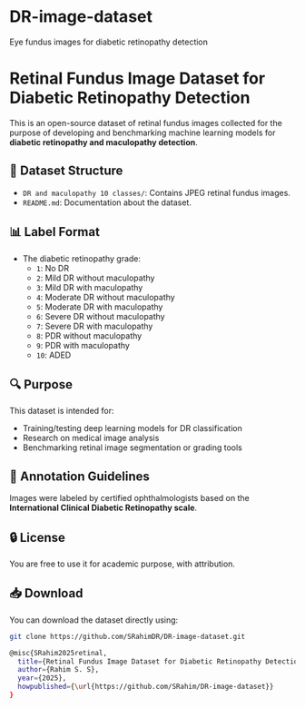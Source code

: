 # DR-image-dataset
Eye fundus images for diabetic retinopathy detection

# Retinal Fundus Image Dataset for Diabetic Retinopathy Detection
This is an open-source dataset of retinal fundus images collected for the purpose of developing and benchmarking machine learning models for **diabetic retinopathy and maculopathy detection**.

## 📂 Dataset Structure

- `DR and maculopathy 10 classes/`: Contains JPEG retinal fundus images.
- `README.md`: Documentation about the dataset.

## 📊 Label Format

- The diabetic retinopathy grade:
  - `1`: No DR
  - `2`: Mild DR without maculopathy
  - `3`: Mild DR with maculopathy
  - `4`: Moderate DR without maculopathy
  - `5`: Moderate DR with maculopathy
  - `6`: Severe DR without maculopathy
  - `7`: Severe DR with maculopathy
  - `8`: PDR without maculopathy
  - `9`: PDR with maculopathy
  - `10`: ADED
    
## 🔍 Purpose

This dataset is intended for:
- Training/testing deep learning models for DR classification
- Research on medical image analysis
- Benchmarking retinal image segmentation or grading tools

## 📝 Annotation Guidelines

Images were labeled by certified ophthalmologists based on the **International Clinical Diabetic Retinopathy scale**.

## 🔒 License

You are free to use it for academic purpose, with attribution.

## 📥 Download

You can download the dataset directly using:
```bash
git clone https://github.com/SRahimDR/DR-image-dataset.git

@misc{SRahim2025retinal,
  title={Retinal Fundus Image Dataset for Diabetic Retinopathy Detection},
  author={Rahim S. S},
  year={2025},
  howpublished={\url{https://github.com/SRahim/DR-image-dataset}}
}
